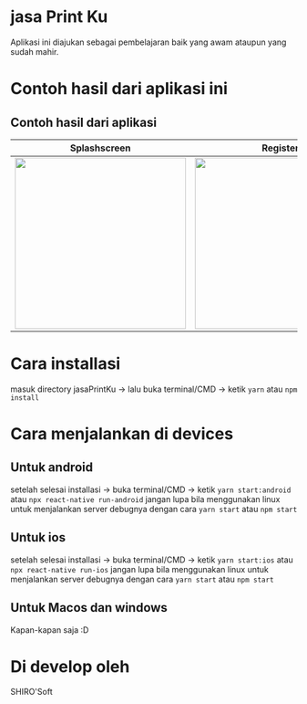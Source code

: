 # jasa Print Ku
Aplikasi ini diajukan sebagai pembelajaran baik yang awam ataupun yang sudah mahir.
# Contoh hasil dari aplikasi ini
## Contoh hasil dari aplikasi
Splashscreen | Register | Login
------------ | ------------- | -------------
<img src="https://github.com/shirokun20/jasaPrintKu/blob/master/sampleImage/sample_output.png" width="300"> | <img src="https://github.com/shirokun20/jasaPrintKu/blob/master/sampleImage/sample_output_2.png" width="300"> | <img src="https://github.com/shirokun20/jasaPrintKu/blob/master/sampleImage/sample_output_3.png" width="300">|
# Cara installasi
masuk directory jasaPrintKu -> lalu buka terminal/CMD -> ketik `yarn` atau `npm install`

# Cara menjalankan di devices

## Untuk android
setelah selesai installasi -> buka terminal/CMD -> ketik `yarn start:android` atau `npx react-native run-android`
jangan lupa bila menggunakan linux untuk menjalankan server debugnya dengan cara `yarn start` atau `npm start`

## Untuk ios

setelah selesai installasi -> buka terminal/CMD -> ketik `yarn start:ios` atau `npx react-native run-ios`
jangan lupa bila menggunakan linux untuk menjalankan server debugnya dengan cara `yarn start` atau `npm start`

## Untuk Macos dan windows

Kapan-kapan saja :D

# Di develop oleh

SHIRO'Soft
